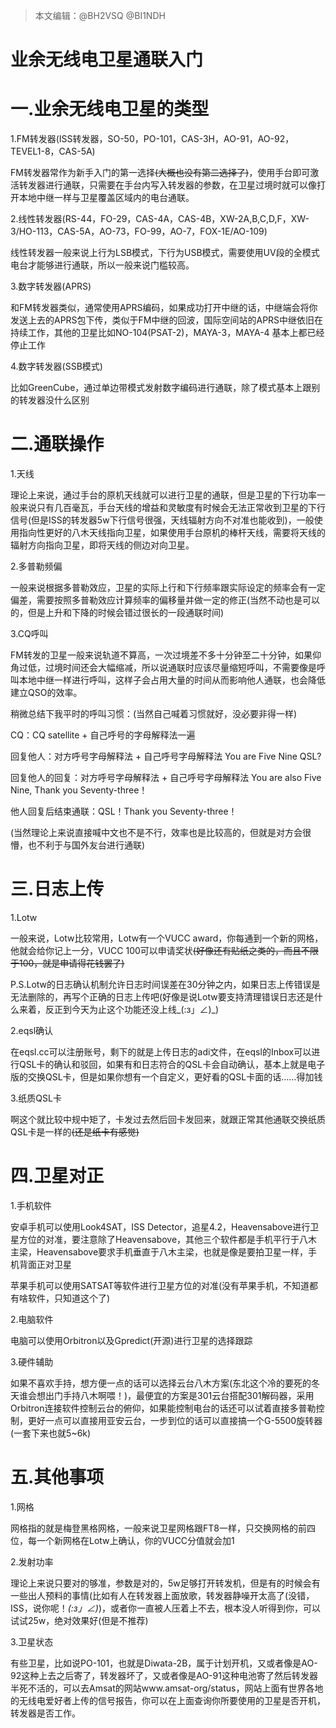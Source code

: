 > 本文编辑：@BH2VSQ @BI1NDH

# 业余无线电卫星通联入门

# 一.业余无线电卫星的类型

1.FM转发器(ISS转发器，SO-50，PO-101，CAS-3H，AO-91，AO-92，TEVEL1-8，CAS-5A)

FM转发器常作为新手入门的第一选择~~(大概也没有第二选择了)~~，使用手台即可激活转发器进行通联，只需要在手台内写入转发器的参数，在卫星过境时就可以像打开本地中继一样与卫星覆盖区域内的电台通联。

2.线性转发器(RS-44，FO-29，CAS-4A，CAS-4B，XW-2A,B,C,D,F，XW-3/HO-113，CAS-5A，AO-73，FO-99，AO-7，FOX-1E/AO-109)

线性转发器一般来说上行为LSB模式，下行为USB模式，需要使用UV段的全模式电台才能够进行通联，所以一般来说门槛较高。

3.数字转发器(APRS)

和FM转发器类似，通常使用APRS编码，如果成功打开中继的话，中继端会将你发送上去的APRS包下传，类似于FM中继的回波，国际空间站的APRS中继依旧在持续工作，其他的卫星比如NO-104(PSAT-2)，MAYA-3，MAYA-4 基本上都已经停止工作

4.数字转发器(SSB模式)

比如GreenCube，通过单边带模式发射数字编码进行通联，除了模式基本上跟别的转发器没什么区别

# 二.通联操作

1.天线

理论上来说，通过手台的原机天线就可以进行卫星的通联，但是卫星的下行功率一般来说只有几百毫瓦，手台天线的增益和灵敏度有时候会无法正常收到卫星的下行信号(但是ISS的转发器5w下行信号很强，天线辐射方向不对准也能收到)，一般使用指向性更好的八木天线指向卫星，如果使用手台原机的棒杆天线，需要将天线的辐射方向指向卫星，即将天线的侧边对向卫星。

2.多普勒频偏

一般来说根据多普勒效应，卫星的实际上行和下行频率跟实际设定的频率会有一定偏差，需要按照多普勒效应计算频率的偏移量并做一定的修正(当然不动也是可以的，但是上升和下降的时候会错过很长的一段通联时间)

3.CQ呼叫

FM转发的卫星一般来说轨道不算高，一次过境差不多十分钟至二十分钟，如果仰角过低，过境时间还会大幅缩减，所以说通联时应该尽量缩短呼叫，不需要像是呼叫本地中继一样进行呼叫，这样子会占用大量的时间从而影响他人通联，也会降低建立QSO的效率。

稍微总结下我平时的呼叫习惯：(当然自己喊着习惯就好，没必要非得一样)

CQ：CQ satellite + 自己呼号的字母解释法一遍

回复他人：对方呼号字母解释法 + 自己呼号字母解释法 You are Five Nine QSL?

回复他人的回复：对方呼号字母解释法 + 自己呼号字母解释法 You are also Five Nine, Thank you Seventy-three！

他人回复后结束通联：QSL！Thank you Seventy-three！

(当然理论上来说直接喊中文也不是不行，效率也是比较高的，但就是对方会很懵，也不利于与国外友台进行通联)

# 三.日志上传

1.Lotw

一般来说，Lotw比较常用，Lotw有一个VUCC award，你每通到一个新的网格，他就会给你记上一分，VUCC 100可以申请奖状~~(好像还有贴纸之类的，而且不限于100，就是申请得花钱罢了)~~

P.S.Lotw的日志确认机制允许日志时间误差在30分钟之内，如果日志上传错误是无法删除的，再写个正确的日志上传吧(好像是说Lotw要支持清理错误日志还是什么来着，反正到今天为止这个功能还没上线_(:з」∠)_)

2.eqsl确认

在eqsl.cc可以注册账号，剩下的就是上传日志的adi文件，在eqsl的Inbox可以进行QSL卡的确认和驳回，如果有和日志符合的QSL卡会自动确认，基本上就是电子版的交换QSL卡，但是如果你想有一个自定义，更好看的QSL卡面的话……得加钱

3.纸质QSL卡

啊这个就比较中规中矩了，卡发过去然后回卡发回来，就跟正常其他通联交换纸质QSL卡是一样的~~(还是纸卡有感觉)~~

# 四.卫星对正

1.手机软件

安卓手机可以使用Look4SAT，ISS Detector，追星4.2，Heavensabove进行卫星方位的对准，要注意除了Heavensabove，其他三个软件都是手机平行于八木主梁，Heavensabove要求手机垂直于八木主梁，也就是像是要拍卫星一样，手机背面正对卫星

苹果手机可以使用SATSAT等软件进行卫星方位的对准(没有苹果手机，不知道都有啥软件，只知道这个了)

2.电脑软件

电脑可以使用Orbitron以及Gpredict(开源)进行卫星的选择跟踪

3.硬件辅助

如果不喜欢手持，想方便一点的话可以选择云台八木方案(东北这个冷的要死的冬天谁会想出门手持八木啊喂！)，最便宜的方案是301云台搭配301解码器，采用Orbitron连接软件控制云台的俯仰，如果能控制电台的话还可以试着直接多普勒控制，更好一点可以直接用亚安云台，一步到位的话可以直接搞一个G-5500旋转器(一套下来也就5\~6k)

# 五.其他事项

1.网格

网格指的就是梅登黑格网格，一般来说卫星网格跟FT8一样，只交换网格的前四位，每一个新网格在Lotw上确认，你的VUCC分值就会加1

2.发射功率

理论上来说只要对的够准，参数是对的，5w足够打开转发机，但是有的时候会有一些出人预料的事情(比如有人在转发器上面放歌，转发器静噪开太高了(没错，ISS，说你呢！*(:з」∠)*)，或者你一直被人压着上不去，根本没人听得到你，可以试试25w，绝对效果好(但是不推荐)

3.卫星状态

有些卫星，比如说PO-101，也就是Diwata-2B，属于计划开机，又或者像是AO-92这种上去之后寄了，转发器坏了，又或者像是AO-91这种电池寄了然后转发器半死不活的，可以去Amsat的网站www.amsat-org/status，网站上面有世界各地的无线电爱好者上传的信号报告，你可以在上面查询你所要使用的卫星是否开机，转发器是否工作。 